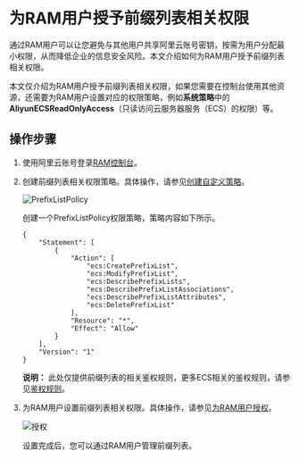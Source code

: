 # 为RAM用户授予前缀列表相关权限

通过RAM用户可以让您避免与其他用户共享阿里云账号密钥，按需为用户分配最小权限，从而降低企业的信息安全风险。本文介绍如何为RAM用户授予前缀列表相关权限。

本文仅介绍为RAM用户授予前缀列表相关权限，如果您需要在控制台使用其他资源，还需要为RAM用户设置对应的权限策略，例如**系统策略**中的**AliyunECSReadOnlyAccess**（只读访问云服务器服务（ECS）的权限）等。

## 操作步骤

1.  使用阿里云账号登录[RAM控制台](https://ram.console.aliyun.com/)。

2.  创建前缀列表相关权限策略。具体操作，请参见[创建自定义策略](/cn.zh-CN/权限策略管理/自定义策略/创建自定义策略.md)。

    ![PrefixListPolicy](https://static-aliyun-doc.oss-accelerate.aliyuncs.com/assets/img/zh-CN/1119654161/p244134.png)

    创建一个PrefixListPolicy权限策略，策略内容如下所示。

    ```
    {
        "Statement": [
            {
                "Action": [
                    "ecs:CreatePrefixList",
                    "ecs:ModifyPrefixList",
                    "ecs:DescribePrefixLists",
                    "ecs:DescribePrefixListAssociations",
                    "ecs:DescribePrefixListAttributes",
                    "ecs:DeletePrefixList"
                ],
                "Resource": "*",
                "Effect": "Allow"
            }
        ],
        "Version": "1"
    }
    ```

    **说明：** 此处仅提供前缀列表的相关鉴权规则，更多ECS相关的鉴权规则，请参见[鉴权规则](/cn.zh-CN/API参考/鉴权规则.md)。

3.  为RAM用户设置前缀列表相关权限。具体操作，请参见[为RAM用户授权](/cn.zh-CN/用户管理/授权管理/为RAM用户授权.md)。

    ![授权](https://static-aliyun-doc.oss-accelerate.aliyuncs.com/assets/img/zh-CN/7996854161/p244148.png)

    设置完成后，您可以通过RAM用户管理前缀列表。


